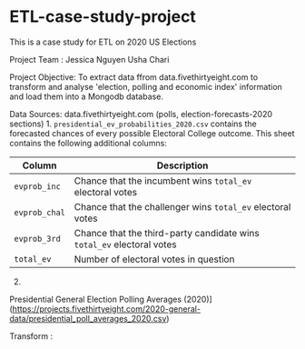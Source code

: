 # ETL-case-study-project
This is a case study for ETL  on 2020 US Elections


Project Team :
Jessica Nguyen
Usha Chari



Project Objective:
To extract data ffrom data.fivethirtyeight.com to transform and analyse 'election, polling and economic index' information and load them into a Mongodb database.



Data Sources:
data.fivethirtyeight.com (polls, election-forecasts-2020 sections)
1.
`presidential_ev_probabilities_2020.csv` contains the forecasted chances of every possible Electoral College outcome. This sheet contains the following additional columns:

Column | Description
-------|------------
`evprob_inc` | Chance that the incumbent wins `total_ev` electoral votes
`evprob_chal` | Chance that the challenger wins `total_ev` electoral votes
`evprob_3rd` | Chance that the third-party candidate wins `total_ev` electoral votes
`total_ev` | Number of electoral votes in question

2.
Presidential General Election Polling Averages
(2020)](https://projects.fivethirtyeight.com/2020-general-data/presidential_poll_averages_2020.csv)



Transform :
